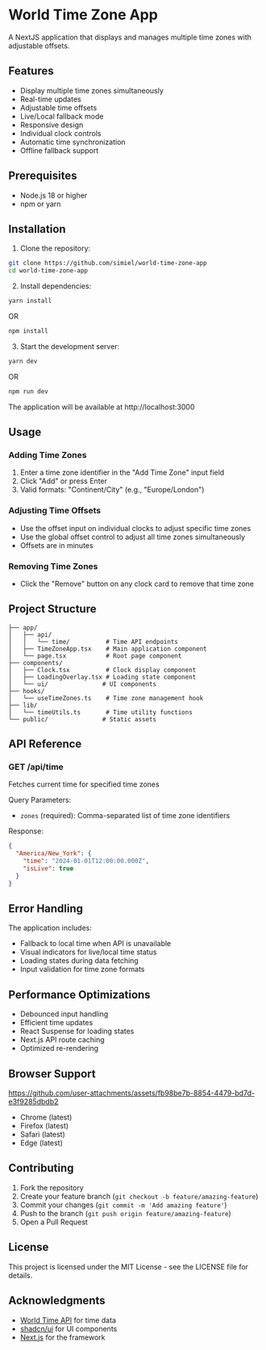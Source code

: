 # World Time Zone App

A NextJS application that displays and manages multiple time zones with adjustable offsets.

## Features

- Display multiple time zones simultaneously
- Real-time updates
- Adjustable time offsets
- Live/Local fallback mode
- Responsive design
- Individual clock controls
- Automatic time synchronization
- Offline fallback support

## Prerequisites

- Node.js 18 or higher
- npm or yarn

## Installation

1. Clone the repository:

```bash
git clone https://github.com/simiel/world-time-zone-app
cd world-time-zone-app
````

2. Install dependencies:

```bash
yarn install
```

OR

```bash
npm install
```

3. Start the development server:

```bash
yarn dev
```

OR

```bash
npm run dev
```

The application will be available at http://localhost:3000

## Usage

### Adding Time Zones

1. Enter a time zone identifier in the "Add Time Zone" input field
2. Click "Add" or press Enter
3. Valid formats: "Continent/City" (e.g., "Europe/London")

### Adjusting Time Offsets

- Use the offset input on individual clocks to adjust specific time zones
- Use the global offset control to adjust all time zones simultaneously
- Offsets are in minutes

### Removing Time Zones

- Click the "Remove" button on any clock card to remove that time zone

## Project Structure

```
├── app/
│   ├── api/
│   │   └── time/          # Time API endpoints
│   ├── TimeZoneApp.tsx    # Main application component
│   └── page.tsx           # Root page component
├── components/
│   ├── Clock.tsx          # Clock display component
│   ├── LoadingOverlay.tsx # Loading state component
│   └── ui/               # UI components
├── hooks/
│   └── useTimeZones.ts    # Time zone management hook
├── lib/
│   └── timeUtils.ts       # Time utility functions
└── public/               # Static assets
```

## API Reference

### GET /api/time

Fetches current time for specified time zones

Query Parameters:

- `zones` (required): Comma-separated list of time zone identifiers

Response:

```json
{
  "America/New_York": {
    "time": "2024-01-01T12:00:00.000Z",
    "isLive": true
  }
}
```

## Error Handling

The application includes:

- Fallback to local time when API is unavailable
- Visual indicators for live/local time status
- Loading states during data fetching
- Input validation for time zone formats

## Performance Optimizations

- Debounced input handling
- Efficient time updates
- React Suspense for loading states
- Next.js API route caching
- Optimized re-rendering

## Browser Support

https://github.com/user-attachments/assets/fb98be7b-8854-4479-bd7d-e3f9285dbdb2



- Chrome (latest)
- Firefox (latest)
- Safari (latest)
- Edge (latest)

## Contributing

1. Fork the repository
2. Create your feature branch (`git checkout -b feature/amazing-feature`)
3. Commit your changes (`git commit -m 'Add amazing feature'`)
4. Push to the branch (`git push origin feature/amazing-feature`)
5. Open a Pull Request

## License

This project is licensed under the MIT License - see the LICENSE file for details.

## Acknowledgments

- [World Time API](http://worldtimeapi.org/) for time data
- [shadcn/ui](https://ui.shadcn.com/) for UI components
- [Next.js](https://nextjs.org/) for the framework

```

```
